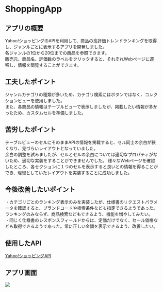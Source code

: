 # ShoppingApp
## アプリの概要
Yahoo!ショッピングのAPIを利用して、商品の高評価トレンドランキングを取得し、ジャンルごとに表示するアプリを開発しました。  
各ジャンルの1位から20位までの商品を参照できます。  
販売元、商品名、評価数のラベルをクリックすると、それぞれWebページに遷移し、情報を閲覧することができます。

## 工夫したポイント
ジャンルカテゴリの種類が多いため、カテゴリ検索にはボタンではなく、コレクションビューを使用しました。  
また、各商品の情報はテーブルビューで表示しましたが、掲載したい情報が多かったため、カスタムセルを準備しました。

## 苦労したポイント
テーブルビューのセルにそのままAPIの情報を掲載すると、セル同士の余白が狭くなり、見づらいレイアウトとなっていました。  
余白の調整を試みましたが、セルとセルの余白については適切なプロパティがないため、適切な実装をすることができませんでした。
様々なWebページを確認したところ、各セクションに１つのセルを表示すると良いとの情報を得ることができ、理想としていたレイアウトを実装することに成功しました。

## 今後改善したいポイント
・カテゴリごとのランキング表示のみを実装したが、仕様書のリクエストパラメータを確認すると、ブランドコードや検索条件なども指定できるようであった。ランキングのみならず、商品検索などもできるよう、機能を増やしてみたい。  
・同じく仕様書のレスポンスフィールドからは、定価だけでなく、セール価格なども取得できるようであった。常に正しい金額を表示できるよう、改善したい。

## 使用したAPI
[Yahoo!ショッピングAPI](https://developer.yahoo.co.jp/webapi/shopping/shopping/v1/highRatingTrendRanking.html)

## アプリ画面
![](https://github.com/natane-i/ShoppingApp/assets/168057151/ef79e9fe-7f29-4353-b156-b3017d3bc8d5)
